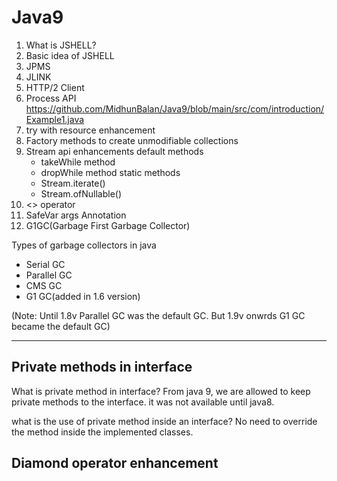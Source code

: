 # Java9
1. What is JSHELL?
2. Basic idea of JSHELL
3. JPMS
4. JLINK
5. HTTP/2 Client
6. Process API
   https://github.com/MidhunBalan/Java9/blob/main/src/com/introduction/Example1.java
7. try with resource enhancement
8. Factory methods to create unmodifiable collections
9. Stream api enhancements
  default methods
   * takeWhile method
   * dropWhile method
  static methods
   * Stream.iterate()
   * Stream.ofNullable()
10. <> operator
11. SafeVar args Annotation
12. G1GC(Garbage First Garbage Collector)

 Types of garbage collectors in java
   * Serial GC 
   * Parallel GC
   * CMS GC
   * G1 GC(added in 1.6 version)
  
(Note: Until 1.8v Parallel GC was the default GC. But 1.9v onwrds G1 GC became the default GC)

-------------------------------------------------------------------

## Private methods in interface

What is private method in interface?
From java 9, we are allowed to keep private methods to the interface. it was not available until java8. 

what is the use of private method inside an interface?
No need to override the method inside the implemented classes. 

## Diamond operator enhancement

 
